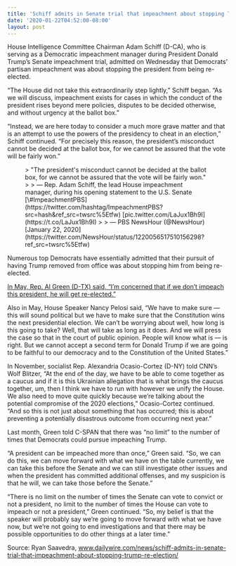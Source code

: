 ```yaml
---
title: 'Schiff admits in Senate trial that impeachment about stopping Trump re-election'
date: '2020-01-22T04:52:00-08:00'
layout: post
---
```


House Intelligence Committee Chairman Adam Schiff (D-CA), who is serving as a Democratic impeachment manager during President Donald Trump’s Senate impeachment trial, admitted on Wednesday that Democrats’ partisan impeachment was about stopping the president from being re-elected.

“The House did not take this extraordinarily step lightly,” Schiff began. “As we will discuss, impeachment exists for cases in which the conduct of the president rises beyond mere policies, disputes to be decided otherwise, and without urgency at the ballot box.”

“Instead, we are here today to consider a much more grave matter and that is an attempt to use the powers of the presidency to cheat in an election,” Schiff continued. “For precisely this reason, the president’s misconduct cannot be decided at the ballot box, for we cannot be assured that the vote will be fairly won.”

<figure class="wp-block-embed is-type-rich is-provider-twitter wp-block-embed-twitter"><div class="wp-block-embed__wrapper">> "The president's misconduct cannot be decided at the ballot box, for we cannot be assured that the vote will be fairly won."  
>   
> — Rep. Adam Schiff, the lead House impeachment manager, during his opening statement to the U.S. Senate [\#ImpeachmentPBS](https://twitter.com/hashtag/ImpeachmentPBS?src=hash&ref_src=twsrc%5Etfw) [pic.twitter.com/LaJux1Bh9I](https://t.co/LaJux1Bh9I)
> 
> — PBS NewsHour (@NewsHour) [January 22, 2020](https://twitter.com/NewsHour/status/1220056517510156298?ref_src=twsrc%5Etfw)

<script async="" charset="utf-8" src="https://platform.twitter.com/widgets.js"></script></div></figure>Numerous top Democrats have essentially admitted that their pursuit of having Trump removed from office was about stopping him from being re-elected.

[In May, Rep. Al Green (D-TX) said, “I’m concerned that if we don’t impeach this president, he will get re-elected.”](/2019/05/06/rep-al-green-im-concerned-if-we-dont-impeach-this-president-he-will-get-re-elected/)

Also in May, House Speaker Nancy Pelosi said, “We have to make sure — this will sound political but we have to make sure that the Constitution wins the next presidential election. We can’t be worrying about well, how long is this going to take? Well, that will take as long as it does. And we will press the case so that in the court of public opinion. People will know what is — is right. But we cannot accept a second term for Donald Trump if we are going to be faithful to our democracy and to the Constitution of the United States.”

In November, socialist Rep. Alexandria Ocasio-Cortez (D-NY) told CNN’s Wolf Blitzer, “At the end of the day, we have to be able to come together as a caucus and if it is this Ukrainian allegation that is what brings the caucus together, um, then I think we have to run with however we unify the House. We also need to move quite quickly because we’re talking about the potential compromise of the 2020 elections,” Ocasio-Cortez continued. “And so this is not just about something that has occurred; this is about preventing a potentially disastrous outcome from occurring next year.”

Last month, Green told C-SPAN that there was “no limit” to the number of times that Democrats could pursue impeaching Trump.

“A president can be impeached more than once,” Green said. “So, we can do this, we can move forward with what we have on the table currently, we can take this before the Senate and we can still investigate other issues and when the president has committed additional offenses, and my suspicion is that he will, we can take those before the Senate.”

“There is no limit on the number of times the Senate can vote to convict or not a president, no limit to the number of times the House can vote to impeach or not a president,” Green continued. “So, my belief is that the speaker will probably say we’re going to move forward with what we have now, but we’re not going to end investigations and that there may be possible opportunities to do other things at a later time.”

Source: Ryan Saavedra, www.dailywire.com/news/schiff-admits-in-senate-trial-that-impeachment-about-stopping-trump-re-election/